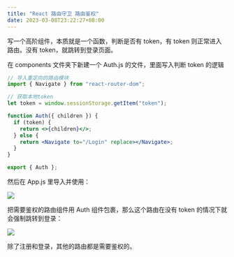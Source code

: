 ```yaml
---
title: "React 路由守卫 路由鉴权"
date: 2023-03-08T23:22:27+08:00
---
```


写一个高阶组件，本质就是一个函数，判断是否有 token，有 token 则正常进入路由。没有 token，就跳转到登录页面。

在 components 文件夹下新建一个 Auth.js 的文件，里面写入判断 token 的逻辑

```jsx
// 导入重定向的路由模块
import { Navigate } from "react-router-dom";

// 获取本地token
let token = window.sessionStorage.getItem("token");

function Auth({ children }) {
  if (token) {
    return <>{children}</>;
  } else {
    return <Navigate to="/Login" replace></Navigate>;
  }
}

export { Auth };
```

然后在 App.js 里导入并使用：

<img src="/imgs/22/19.png" />

把需要鉴权的路由组件用 Auth 组件包裹，那么这个路由在没有 token 的情况下就会强制跳转到登录：

<img src="/imgs/22/20.png" />

除了注册和登录，其他的路由都是需要鉴权的。

